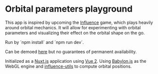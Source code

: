 # Orbital parameters playground

This app is inspired by upcoming the [Influence](https://influenceth.io) game, which plays heavily around orbital mechanics.
It will allow for experimenting with orbital parameters and visualizing their effect on the orbital shape on the go.

Run by ´npm install´ and ´npm run dev´.

Can be demoed [here](https://red-sand-07cb3eb03.azurestaticapps.net) but no guarantees of permanent availability.

Initialized as a [Nuxt.js](https://nuxtjs.org/) application using [Vue 2](https://vuejs.org/). 
Using [Babylon.js](https://www.babylonjs.com) as the WebGL engine and [influence-utils](https://github.com/Influenceth/influence-utils) to compute orbital positions.

